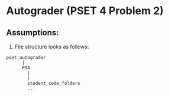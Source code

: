 # Autograder (PSET 4 Problem 2)

## Assumptions:
1. File structure looks as follows:

```
pset_autograder
      |
      PS4
        |
        |
        student_code_folders
        ...

```
